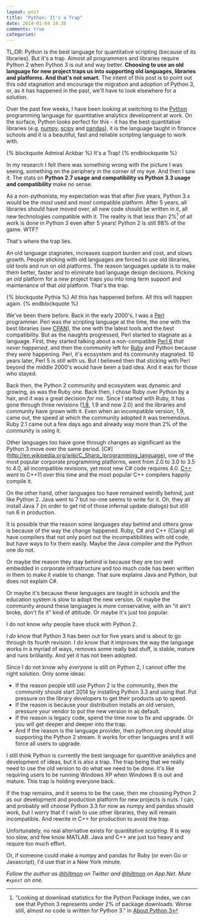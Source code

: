 ```yaml
---
layout: post
title: "Python: It's a Trap"
date: 2014-01-04 14:38
comments: true
categories: 
---
```


<span class="light">TL;DR: Python is the best language for quantitative scripting (because of its libraries). But it's a trap. Almost all programmers and libraries require Python 2 when Python 3 is out and way better. **Choosing to use an old language for new project traps us into supporting old languages, libraries and platforms. And that's not smart.** The intent of this post is to point out this odd stagnation and encourage the migration and adoption of Python 3, or, as it has happened in the past, we'll have to look elsewhere for a solution.</span>

Over the past few weeks, I have been looking at switching to the [Python](http://www.python.org) programming language for quantitative analytics development at work. On the surface, Python looks perfect for this - it has the best quantitative libraries (e.g. [numpy](http://www.numpy.org), [scipy](http://www.scipy.org) and [pandas](http://pandas.pydata.org)), it is the language taught in finance schools and it is a beautiful, fast and reliable scripting language to work with.

{% blockquote Admiral Ackbar %}
It's a Trap!
{% endblockquote %}

In my research I felt there was something wrong with the picture I was seeing, something on the periphery in the corner of my eye. And then I saw it: The stats on **Python 2.7 usage and compatibility vs Python 3.3 usage and compatibility** make no sense.

As a non-pythonista, my expectation was that after *five* years, Python 3.x would be the *most* used and *most* compatible platform. After 5 years, all libraries should have moved over, all new code should be written in it, all new technologies compatible with it. The reality is that less than 2%[^1] of all work is done in Python 3 even after 5 years! Python 2 is still 98% of the game. WTF? 

That's where the trap lies.

An old language stagnates, increases support burden and cost, and slows growth. People sticking with old languages are forced to use old libraries, old tools and run on old platforms. The reason languages update is to make them better, faster and to eliminate bad language design decisions. Picking an *old* platform for a *new* project traps you into long term support and maintenance of that *old* platform. That's the trap.

{% blockquote Pythia %}
All this has happened before. All this will happen again.
{% endblockquote %}

We've been there before. Back in the early 2000's, I was a [Perl](http://www.perl.org) programmer. Perl was *the* scripting language at the time, the one with the best libraries (see [CPAN](http://www.cpan.org)), the one with the latest tools and the best compatibility. But as the naughts progressed, Perl started to stagnate as a language. First, they started talking about a non-compatible [Perl 6](http://perl6.org) *that never happened*, and then the community left for [Ruby](https://www.ruby-lang.org/en/) and Python because they *were* happening. Perl, it's ecosystem and its community stagnated. 10 years later, Perl 5 is still with us. But I believed then that sticking with Perl beyond the middle 2000's would have been a bad idea. And it was for those who stayed.

Back then, the Python 2 community and ecosystem was dynamic and growing, as was the Ruby one. Back then, I chose Ruby over Python by a hair, and it was a great decision *for me*. Since I started with Ruby, it has gone through three revisions ([1.8](https://www.ruby-lang.org/en/news/2013/06/30/we-retire-1-8-7/), 1.9 and now 2.0) and the libraries and community have grown with it. Even when an incompatible version, 1.9, came out, the speed at which the community adopted it was tremendous. Ruby 2.1 came out a few days ago and already way more than 2% of the community is using it.

Other languages too have gone through changes as significant as the Python 3 move over the same period. [C#](http://en.wikipedia.org/wiki/C_Sharp_(programming_language), one of the most popular corporate programming platforms, went from 2.0 to 3.0 to 3.5 to 4.0, all incompatible revisions, yet most new C# code requires 4.0. [C++](http://en.wikipedia.org/wiki/C%2B%2B) went to C++11 over this time and the most popular C++ compilers happily compile it.

On the other hand, other languages too have remained weirdly behind, just like Python 2. Java went to 7 but no-one seems to write for it. Oh, they all install Java 7 (in order to get rid of those infernal update dialogs) but still run 6 in production.

It is possible that the reason some languages stay behind and others grow is because of the way the change happened. Ruby, C# and C++ (Clang) all have compilers that not only point out the incompatibilities with old code, but have ways to fix them easily. Maybe the Java compiler and the Python one do not.

Or maybe the reason they stay behind is because they are too well embedded in corporate infrastructure and too much code has been written in them to make it viable to change. That sure explains Java and Python, but does not explain C#.

Or maybe it's because these languages are taught in schools and the education system is slow to adopt the new version. Or maybe the community around these languages is more conservative, with an "it ain't broke, don't fix it" kind of attitude. Or maybe it's just too popular.

I do not know *why* people have stuck with Python 2.

I *do* know that Python 3 has been out for five years and is about to go through its fourth revision. I *do* know that it improves the way the language works in a myriad of ways, removes some really bad stuff, is stable, mature and runs brilliantly. And yet it has not been adopted.

Since I do not know why *everyone* is still on Python 2, I cannot offer the right solution. Only some ideas:

- If the reason people still use Python 2 is the community, then the community should start 2014 by installing Python 3.3 and using that. Put pressure on the library developers to get their products up to speed.
- If the reason is because your distribution installs an old version, pressure your vendor to put the new version in as default.
- If the reason is legacy code, spend the time now to fix and upgrade. Or you will get deeper and deeper into the trap.
- And if the reason is the language provider, then python.org should stop supporting the Python 2 stream. It works for other languages and it will force all users to upgrade.

I still think Python is currently the best language for quantitive analytics and development of ideas, but it is also a trap. The trap being that we really need to use the old version to do what we need to be done. It's like requiring users to be running Windows XP when Windows 8 is out and mature. This trap is holding everyone back.

If the trap remains, and it seems to be the case, then me choosing Python 2 as our development and production platform for new projects is nuts. I can, and probably will choose Python 3.3 for now as numpy and pandas should work, but I worry that if I wish to use other libraries, they will remain incompatible. And rewrite in C++ for production to avoid the trap.

Unfortunately, no real alternative exists for quantitative *scripting*. R is way too slow, and few know MATLAB. Java and C++ are just too heavy and require too much effort.

Or, if someone could make a numpy and pandas for Ruby (or even Go or Javascript), I'd use that in a New York minute.

*Follow the author as [@hiltmon](http://https://twitter.com/hiltmon) on Twitter and [@hiltmon](http://alpha.app.net/hiltmon) on App.Net. Mute `#xpost` on one.*

[^1]: "Looking at download statistics for the Python Package Index, we can see that Python 3 represents under 2% of package downloads. Worse still, almost no code is written for Python 3." in [About Python 3](http://alexgaynor.net/2013/dec/30/about-python-3/)